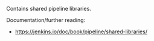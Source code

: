 Contains shared pipeline libraries.

Documentation/further reading:
* https://jenkins.io/doc/book/pipeline/shared-libraries/

